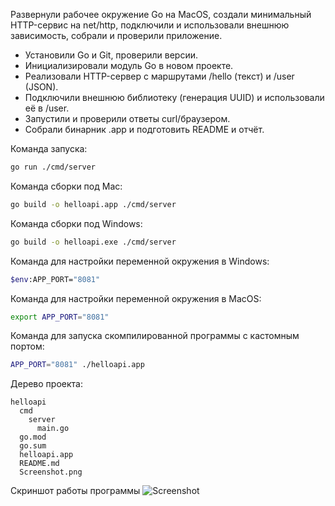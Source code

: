 Развернули рабочее окружение Go на MacOS, создали минимальный HTTP-сервис на net/http, подключили и использовали внешнюю зависимость, собрали и проверили приложение.
- Установили Go и Git, проверили версии.
- Инициализировали модуль Go в новом проекте.
- Реализовали HTTP-сервер с маршрутами /hello (текст) и /user (JSON).
- Подключили внешнюю библиотеку (генерация UUID) и использовали её в /user.
- Запустили и проверили ответы curl/браузером.
- Собрали бинарник .app и подготовить README и отчёт.

Команда запуска:
```bash
go run ./cmd/server
```

Команда сборки под Mac:
```bash
go build -o helloapi.app ./cmd/server
```

Команда сборки под Windows:
```bash
go build -o helloapi.exe ./cmd/server
```

Команда для настройки переменной окружения в Windows:
```bash
$env:APP_PORT="8081"
```

Команда для настройки переменной окружения в MacOS:
```bash
export APP_PORT="8081"
```

Команда для запуска скомпилированной программы с кастомным портом:
```bash
APP_PORT="8081" ./helloapi.app
```

Дерево проекта:
```
helloapi
  cmd
    server
      main.go
  go.mod
  go.sum
  helloapi.app
  README.md
  Screenshot.png
```

Скриншот работы программы
![Screenshot](https://github.com/Daniel3579/Go_Practices/blob/main/Screenshot%202025-09-09%20at%208.12.51%E2%80%AFPM.png)
